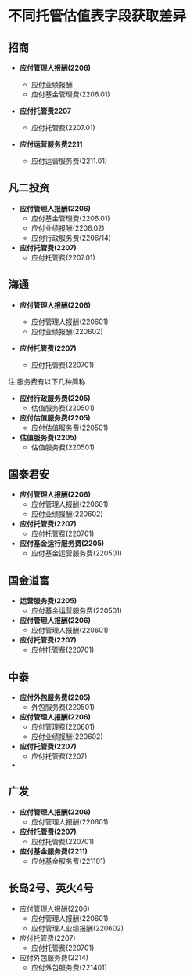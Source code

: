 # 不同托管估值表字段获取差异

## 招商

+ **应付管理人报酬(2206)**
  + 应付业绩报酬
  + 应付基金管理费(2206.01)

+ **应付托管费2207**
  + 应付托管费(2207.01)
+ **应付运营服务费2211**
  + 应付运营服务费(2211.01)





## 凡二投资

+ **应付管理人报酬(2206)**
  + 应付基金管理费(2206.01)
  + 应付业绩报酬(2206.02)
  + 应付行政服务费(2206/14)
+ **应付托管费(2207)**
  + 应付托管费(2207.01)





## 海通

+ **应付管理人报酬(2206)**
  + 应付管理人报酬(220601)
  + 应付业绩报酬(220602)

+ **应付托管费(2207)**
  + 应付托管费(220701)

注:服务费有以下几种简称

+ **应付行政服务费(2205)**
  + 估值服务费(220501)
+ **应付估值服务费(2205)**
  + 应付估值服务费(220501)
+ **估值服务费(2205)**
  + 估值服务费(220501)





## 国泰君安

+ **应付管理人报酬(2206)**
  + 应付管理人报酬(220601)
  + 应付业绩报酬(220602)
+ **应付托管费(2207)**
  + 应付托管费(220701)
+ **应付基金运行服务费(2205)**
  + 应付基金运营服务费(220501)





## 国金道富

+ **运营服务费(2205)**
  + 应付基金运营服务费(220501)
+ **应付管理人报酬(2206)**
  + 应付管理人报酬(220601)
+ **应付托管费(2207)**
  + 应付托管费(220701)



## 中泰

+ **应付外包服务费(2205)**
  + 外包服务费(220501)
+ **应付管理人报酬(2206)**
  + 应付管理费(220601)
  + 应付业绩报酬(220602)
+ **应付托管费(2207)**
  + 应付托管费(2207)
+ 



## 广发

+ **应付管理人报酬(2206)**
  + 应付管理人报酬(220601)
+ **应付托管费(2207)**
  + 应付托管费(220701)
+ **应付基金服务费(2211)**
  + 应付基金服务费(221101)





## 长岛2号、英火4号

+ 应付管理人报酬(2206)
  + 应付管理人报酬(220601)
  + 应付管理人业绩报酬(220602)
+ 应付托管费(2207)
  + 应付托管费(220701)
+ 应付外包服务费(2214)
  + 应付外包服务费(221401)